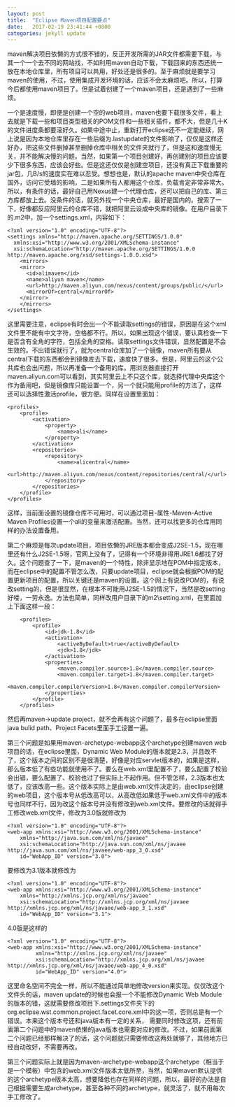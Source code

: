 ```yaml
---
layout: post
title:  "Eclipse Maven项目配置要点"
date:   2017-02-19 23:41:44 +0800
categories: jekyll update
---
```

maven解决项目依懒的方式很不错的，反正开发所需的JAR文件都需要下载，与其一个一个去不同的网站找，不如利用maven自动下载，下载回来的东西还统一放在本地仓库里，所有项目可以共用，好处还是很多的。至于麻烦就是要学习maven的使用，不过，使用集成开发环境的话，应该不会太麻烦吧。所以，打算今后都使用maven项目了。但是试着创建了一个maven项目，还是遇到了一些麻烦。

一个是速度慢，即便是创建一个空的web项目，maven也要下载很多文件，看上去就是下载一些和项目类型相关的POM文件和一些相关插件，都不大，但是几十K的文件进度条都要滚好久。如果中途中止，重新打开eclipse还不一定能继续，网上说是因为本地仓库里存在一些后缀为.lastupdate的文件影响了，仅仅是这样还好办，把这些文件删掉甚至删掉仓库中相关的文件夹就行了，但是这和速度慢无关，并不能解决慢的问题。当然，如果第一个项目创建好，再创建别的项目应该要少下很多东西，应该会好些。但是这还仅仅是创建空项目，还没有真正下载重要的jar包，几B/s的速度实在难以忍受。想想也是，默认的apache maven中央仓库在国外，访问它受墙的影响，二是如果所有人都用这个仓库，负载肯定非常非常大。所以，有条件的话，最好自己用Nexus建一个代理仓库，还可以把自己的库、第三方库都放上去。没条件的话，就另外找一个中央仓库，最好是国内的。搜索了一下，好像都反应阿里云的仓库不错，就把阿里云设成中央库的镜像。在用户目录下的.m2中，加一个settings.xml，内容如下：
```
<?xml version="1.0" encoding="UTF-8"?>
<settings xmlns="http://maven.apache.org/SETTINGS/1.0.0"
  xmlns:xsi="http://www.w3.org/2001/XMLSchema-instance"
  xsi:schemaLocation="http://maven.apache.org/SETTINGS/1.0.0 http://maven.apache.org/xsd/settings-1.0.0.xsd">
    <mirrors>
	<mirror>
	  <id>alimaven</id>
	  <name>aliyun maven</name>
	  <url>http://maven.aliyun.com/nexus/content/groups/public/</url>
	  <mirrorOf>central</mirrorOf>
	</mirror>
    </mirrors>
</settings>
```
这里需要注意，eclipse有时会出一个不能读取settings的错误，原因是在这个xml文件里不能有中文字符，空格都不行。所以，如果出现这个错误，要认真检查一下是否含有全角的字符，包括全角的空格。读取settings文件错误，显然配置是不会生效的。不出错误就行了，就为central仓库加了一个镜像，maven所有要从central下载的东西都会到镜像库去下载，速度快了很多。但是，阿里云的这个公共库也会出问题，所以再准备一个备用的库。用浏览器直接打开maven.aliyun.com可以看到，其实阿里云上不只这个库，就选择代理中央库这个作为备用吧，但是镜像库只能设置一个，另一个就只能用profile的方法了，这样还可以选择性激活profile，很方便。同样在设置里面加：
```
<profiles>		
	<profile>
 		<activation>
			<property>
				<name>ali</name>
			</property>
		</activation>
		<repositories>
			<repository>
				<name>alicentral</name>
				<url>http://maven.aliyun.com/nexus/content/repositories/central/</url>
			</repository>
		</repositories>
	</profile>
</profiles>
```
这样，当前面设置的镜像仓库不可用时，可以通过项目-属性-Maven-Active Maven Profiles设置一个ali的变量来激活配置。当然，还可以找更多的仓库用同样的办法设置备用。

第二个麻烦是每次update项目，项目依懒的JRE版本都会变成J2SE-1.5，现在哪里还有什么J2SE-1.5呀，官网上没有了，记得有一个环境非得用JRE1.6都找了好久。这个问题查了一下，是maven的一个特性，除非显示地在POM中指定版本，而在eclipse中的配置不管怎么改，只要update项目，eclipse就会根据POM的配置更新项目的配置，所以关键还是maven的设置。这个网上有说改POM的，有说改setting的，但是很显然，在根本不可能用J2SE-1.5的情况下，当然是改setting好喽，一劳永逸。方法也简单，同样改用户目录下的m2\setting.xml，在里面加上下面这样一段：
```
	<profiles>
		<profile>
			<id>jdk-1.8</id>
			<activation>
				<activeByDefault>true</activeByDefault>
				<jdk>1.8</jdk>
			</activation>
			<properties>
				<maven.compiler.source>1.8</maven.compiler.source>
				<maven.compiler.target>1.8</maven.compiler.target>
				<maven.compiler.compilerVersion>1.8</maven.compiler.compilerVersion>
			</properties>
		</profile>
	</profiles>
```
然后再maven->update project，就不会再有这个问题了，最多在eclipse里面java bulid path、Project Facets里面手工设置一遍。

第三个问题是如果用maven-archetype-webapp这个archetype创建maven web项目的话，在eclipse里面，Dynamic Web Module的版本就是2.3，并且改不了，这个版本之间的区别不是很清楚，好像是对应servlet版本的，如果是这样，那么版本低了有些功能就使用不了。要么在web.xml里配置不了，要么配置了校验会出错，要么配置了、校验也过了但实际上不起作用。但不管怎样，2.3版本也太低了，应该改高一些。这个版本实际上是由web.xml文件决定的，由eclipse创建的web项目，这个版本号从低改高可以，从高改低如果低于web.xml文件中的版本号也同样不行，因为改这个版本号并没有修改到web.xml文件。要修改的话就得手工修改web.xml文件，修改为3.0版就修改为
```
<?xml version="1.0" encoding="UTF-8"?>
<web-app xmlns:xsi="http://www.w3.org/2001/XMLSchema-instance"
	xmlns="http://java.sun.com/xml/ns/javaee"
	xsi:schemaLocation="http://java.sun.com/xml/ns/javaee http://java.sun.com/xml/ns/javaee/web-app_3_0.xsd"
	id="WebApp_ID" version="3.0">
```
要修改为3.1版本就修改为
```
<?xml version="1.0" encoding="UTF-8"?>
<web-app xmlns:xsi="http://www.w3.org/2001/XMLSchema-instance"
	xmlns="http://xmlns.jcp.org/xml/ns/javaee"
	xsi:schemaLocation="http://xmlns.jcp.org/xml/ns/javaee http://xmlns.jcp.org/xml/ns/javaee/web-app_3_1.xsd"
	id="WebApp_ID" version="3.1">
```
4.0版是这样的
```
<?xml version="1.0" encoding="UTF-8"?>
<web-app xmlns:xsi="http://www.w3.org/2001/XMLSchema-instance"
         xmlns="http://xmlns.jcp.org/xml/ns/javaee"
         xsi:schemaLocation="http://xmlns.jcp.org/xml/ns/javaee http://xmlns.jcp.org/xml/ns/javaee/web-app_4_0.xsd"
         id="WebApp_ID" version="4.0">
```
这里命名空间不完全一样，所以不能通过简单地修改version来实现。仅仅改这个文件头的话，maven update的时候也会报一个不能修改Dynamic Web Module的版本的错，这就需要修改项目下.settings文件夹下的 org.eclipse.wst.common.project.facet.core.xml中的<installed facet="jst.web" version="3.1"/>这一项，否则总是有一个错误。本来这个版本号还和java版本有一定的关系， 需要同时修改<installed facet="java" version="1.8"/>这项，还有前面第二个问题中的maven依懒的java版本也需要对应的修改。不过，如果前面第二个问题已经那样解决了的话，这个问题就只需要修改这两处就够了，其他地方已经自动改好，不需要再改。

第三个问题实际上就是因为maven-archetype-webapp这个archetype（相当于是一个模板）中包含的web.xml文件版本太低所至，当然，如果maven默认提供的这个archetype版本太高，想要降低也存在同样的问题，所以，最好的办法是自己根据需要生成archetype，甚至各种不同的archetype，就灵活了，就不用每次手工修改了。